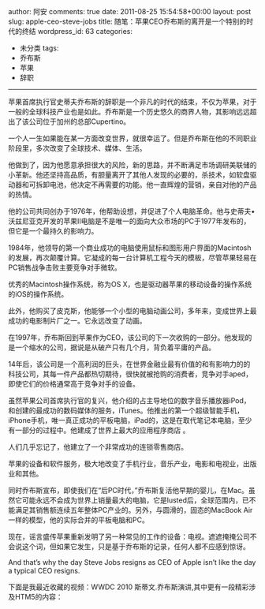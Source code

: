 author: 阿安
comments: true
date: 2011-08-25 15:54:58+00:00
layout: post
slug: apple-ceo-steve-jobs
title: 随笔：苹果CEO乔布斯的离开是一个特别的时代的终结
wordpress_id: 63
categories:
- 未分类
tags:
- 乔布斯
- 苹果
- 辞职
---

苹果首席执行官史蒂夫乔布斯的辞职是一个非凡的时代的结束，不仅为苹果，对于一般的全球科技产业也是如此。乔布斯是一个历史悠久的商界人物，其影响远远超出了该公司位于加州的总部Cupertino。
<!-- more -->
一个人一生如果能在某一方面改变世界，就很幸运了。但是乔布斯在他的不同职业阶段里，多次改变了全球技术、媒体、生活。

他做到了，因为他愿意承担很大的风险，新的思路，并不断满足市场调研美联储的小革新。他还坚持高品质，有胆量离开了其他人发现的必要的，杀技术，如软盘驱动器和可拆卸电池，他决定不再需要的功能。他一直辉煌的营销，亲自对他的产品的热情。

他的公司共同创办于1976年，他帮助设想，并促进了个人电脑革命。他与史蒂夫•沃兹尼亚克开发的苹果II电脑是不是唯一的面向大众市场的PC于1977年发布的，但它是一个最持久的影响力。

1984年，他领导的第一个商业成功的电脑使用鼠标和图形用户界面的Macintosh的发展，再次颠覆计算。它凝成的每一台计算机工程今天的模板，尽管苹果轻易在PC销售战争击败主要竞争对手微软。

优秀的Macintosh操作系统，称为OS X，也是驱动器苹果的移动设备的操作系统的iOS的操作系统。

此外，他购买了皮克斯，他能够一个小型的电脑动画公司，多年来，变成世界上最成功的电影制片厂之​​一。它永远改变了动画。

在1997年，乔布斯回到苹果作为CEO，该公司的下一次收购的一部分。他发现的是一个缩水的公司，据说是从破产只有几个月，背负着平庸的产品。

14年后，该公司是一个高利润的巨头，在世界金融业最有价值的和有影响力的的科技公司，其每一件产品都热切期待，很快就被抢购的消费者，竞争对手aped，即使它们的价格通常高于竞争对手的设备。

虽然苹果公司首席执行官的复兴，他介绍的占主导地位的数字音乐播放器iPod，和创建的最成功的数码媒体的服务，iTunes。他推出的第一个超级智能手机，iPhone手机，唯一真正成功的平板电脑，iPad的，这是在取代笔记本电脑，至少有一部分的过程中。他建成了世界上最大的应用程序商店 。

人们几乎忘记了，他建立了一个非常成功的连锁零售商店。

苹果的设备和软件服务，极大地改变了手机行业，音乐产业，电影和电视业，出版业和其他。

同时乔布斯宣布，即使我们在“后PC时代，”乔布斯复活他早期的婴儿，在Mac。虽然它可能永远不会成为世界上销量最大的电脑，它是lusted后，全球范围内，已不能满足其销售额连续五年整体PC产业的。另外，与圆滑的，固态的MacBook Air一样的模型，他的实际合并的平板电脑和PC。

现在，谣言盛传苹果重新发明了另一种常见的工作的设备：电视。遮遮掩掩公司不会说这个词，但如果它发生，只是基于乔布斯的记录，任何人都不应感到惊讶。

And that’s why the day Steve Jobs resigns as CEO of Apple isn’t like the day a typical CEO resigns.

下面是我最近收藏的视频：WWDC 2010 斯蒂文.乔布斯演讲,其中更有一段精彩涉及HTM5的内容：


